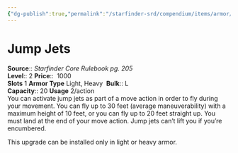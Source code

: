 ```yaml
---
{"dg-publish":true,"permalink":"/starfinder-srd/compendium/items/armor/armor-upgrades/jump-jets/"}
---
```



# Jump Jets

**Source**:: _Starfinder Core Rulebook pg. 205_  
**Level**:: 2
**Price**::  1000  
**Slots** 1 **Armor Type** Light, Heavy 
**Bulk**:: L  
**Capacity**:: 20 **Usage** 2/action  
You can activate jump jets as part of a move action in order to fly during your movement. You can fly up to 30 feet (average maneuverability) with a maximum height of 10 feet, or you can fly up to 20 feet straight up. You must land at the end of your move action. Jump jets can’t lift you if you’re encumbered.  
  
This upgrade can be installed only in light or heavy armor.
